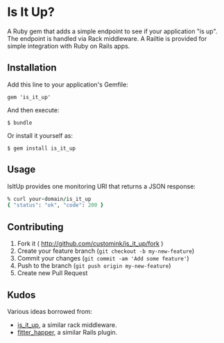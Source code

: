 # Is It Up?

A Ruby gem that adds a simple endpoint to see if your application "is
up".  The endpoint is handled via Rack middleware.  A Railtie is provided
for simple integration with Ruby on Rails apps.

## Installation

Add this line to your application's Gemfile:

    gem 'is_it_up'

And then execute:

    $ bundle

Or install it yourself as:

    $ gem install is_it_up

## Usage

IsItUp provides one monitoring URI that returns a JSON response:

```ruby
% curl your-domain/is_it_up
{ "status": "ok", "code": 200 }
```

## Contributing

1. Fork it ( http://github.com/customink/is_it_up/fork )
2. Create your feature branch (`git checkout -b my-new-feature`)
3. Commit your changes (`git commit -am 'Add some feature'`)
4. Push to the branch (`git push origin my-new-feature`)
5. Create new Pull Request

## Kudos

Various ideas borrowed from:

* [is_it_up](https://github.com/andhapp/is_it_up), a similar rack middleware.
* [fitter_happer](https://github.com/atmos/fitter_happier), a similar Rails plugin.

